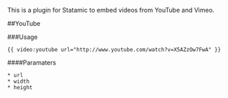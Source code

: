 This is a plugin for Statamic to embed videos from YouTube and Vimeo.

##YouTube

###Usage

	{{ video:youtube url="http://www.youtube.com/watch?v=X5AZzOw7FwA" }}
	
####Paramaters
	
	* url
	* width
	* height
